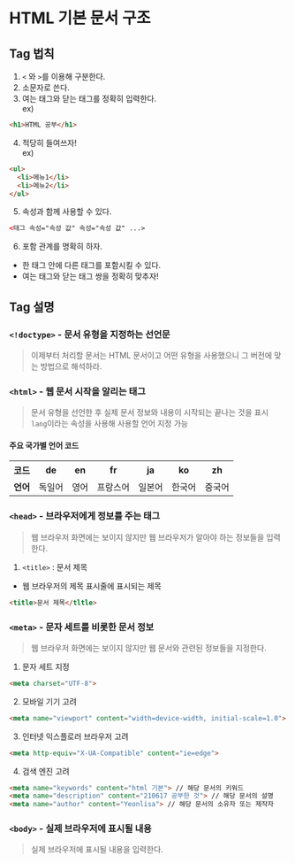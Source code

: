 # HTML 기본 문서 구조
## Tag 법칙
1. `<` 와 `>`를 이용해 구분한다.
2. 소문자로 쓴다.
3. 여는 태그와 닫는 태그를 정확히 입력한다.<br />
ex) 
```html
<h1>HTML 공부</h1>
```
4. 적당히 들여쓰자!<br />
ex)
```html
<ul>
  <li>메뉴1</li>
  <li>메뉴2</li>
</ul>
```
5. 속성과 함께 사용할 수 있다.
```html
<태그 속성="속성 값" 속성="속성 값" ...>
```

6. 포함 관계를 명확히 하자.
- 한 태그 안에 다른 태그를 포함시킬 수 있다.
- 여는 태그와 닫는 태그 쌍을 정확히 맞추자!

## Tag 설명
### `<!doctype>` - 문서 유형을 지정하는 선언문
> 이제부터 처리할 문서는 HTML 문서이고 어떤 유형을 사용했으니 그 버전에 맞는 방법으로 해석하라.

### `<html>` - 웹 문서 시작을 알리는 태그
> 문서 유형을 선언한 후 실제 문서 정보와 내용이 시작되는 끝나는 것을 표시
<br/> `lang`이라는 속성을 사용해 사용할 언어 지정 가능

#### 주요 국가별 언어 코드
<table>
  <tr>
    <th>코드</th>
    <th>de</th>
    <th>en</th>
    <th>fr</th>
    <th>ja</th>
    <th>ko</th>
    <th>zh</th>
  </tr>
  <tr>
    <td><b>언어</b></td>
    <td>독일어</td>
    <td>영어</td>
    <td>프랑스어</td>
    <td>일본어</td>
    <td>한국어</td>
    <td>중국어</td>
  </tr>
</table>

### `<head>` - 브라우저에게 정보를 주는 태그
> 웹 브라우저 화면에는 보이지 않지만 웹 브라우저가 알아야 하는 정보들을 입력한다.

1. `<title>` : 문서 제목
- 웹 브라우저의 제목 표시줄에 표시되는 제목
```html
<title>문서 제목</tltle>
```

### `<meta>` - 문자 세트를 비롯한 문서 정보
> 웹 브라우저 화면에는 보이지 않지만 웹 문서와 관련된 정보들을 지정한다.

1. 문자 세트 지정
```html
<meta charset="UTF-8">
```
2. 모바일 기기 고려
```html
<meta name="viewport" content="width=device-width, initial-scale=1.0">
```
3. 인터넷 익스플로러 브라우저 고려
```html
<meta http-equiv="X-UA-Compatible" content="ie=edge">
```
4. 검색 엔진 고려
```html
<meta name="keywords" content="html 기본"> // 해당 문서의 키워드
<meta name="description" content="210617 공부한 것"> // 해당 문서의 설명
<meta name="author" content="Yeonlisa"> // 해당 문서의 소유자 또는 제작자
```

### `<body>` - 실제 브라우저에 표시될 내용
> 실제 브라우저에 표시될 내용을 입력한다.



